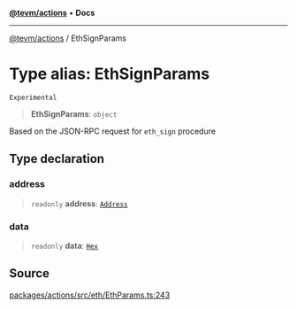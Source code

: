 [**@tevm/actions**](../README.md) • **Docs**

***

[@tevm/actions](../globals.md) / EthSignParams

# Type alias: EthSignParams

`Experimental`

> **EthSignParams**: `object`

Based on the JSON-RPC request for `eth_sign` procedure

## Type declaration

### address

> `readonly` **address**: [`Address`](Address.md)

### data

> `readonly` **data**: [`Hex`](Hex.md)

## Source

[packages/actions/src/eth/EthParams.ts:243](https://github.com/evmts/tevm-monorepo/blob/main/packages/actions/src/eth/EthParams.ts#L243)
